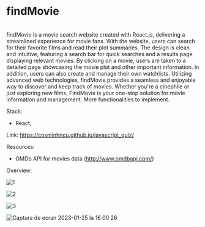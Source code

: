 <h1>findMovie</h1>
<br>
findMovie is a movie search website created with React.js, delivering a streamlined experience for movie fans. With the website, users can search for their favorite films and read their plot summaries. The design is clean and intuitive, featuring a search bar for quick searches and a results page displaying relevant movies. By clicking on a movie, users are taken to a detailed page showcasing the movie plot and other important information. In addition, users can also create and manage their own watchlists. Utilizing advanced web technologies, findMovie provides a seamless and enjoyable way to discover and keep track of movies. Whether you're a cinephile or just exploring new films, FindMovie is your one-stop solution for movie information and management.
More functionalities to implement.

Stack:
- React;

Link: https://cosminhncu.github.io/javascript_quiz/

Resources:
- OMDb API for movies data (http://www.omdbapi.com/)

Overview:




![1](https://user-images.githubusercontent.com/101092190/215478121-d40ad3d2-9240-4931-a49d-ce26fbc80163.png)


![2](https://user-images.githubusercontent.com/101092190/215478128-b6b91315-ab09-4abb-a9e9-9d56b69a567f.png)


![3](https://user-images.githubusercontent.com/101092190/215478143-2284549d-0483-44a8-8aa6-799df133edd2.png)


![Captura de ecran 2023-01-25 la 16 00 26](https://user-images.githubusercontent.com/101092190/215478342-96cb4007-6cf6-4bd5-995c-3f669121726e.png)
